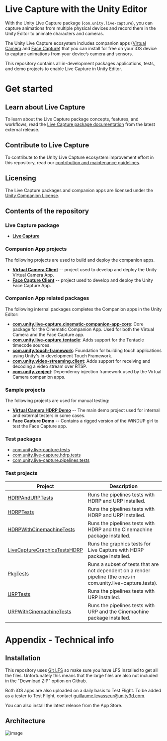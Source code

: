 # Live Capture with the Unity Editor

With the Unity Live Capture package (`com.unity.live-capture`), you can capture animations from multiple physical devices and record them in the Unity Editor to animate characters and cameras.

The Unity Live Capture ecosystem includes companion apps ([Virtual Camera](https://apps.apple.com/us/app/unity-virtual-camera/id1478175507) and [Face Capture](https://apps.apple.com/us/app/unity-face-capture/id1544159771)) that you can install for free on your iOS device to capture animations from your device’s camera and sensors.

This repository contains  all in-development packages applications, tests, and demo projects to enable Live Capture in Unity Editor.

# Get started

## Learn about Live Capture

To learn about the Live Capture package concepts, features, and workflows, read the [Live Capture package documentation](https://docs.unity3d.com/Packages/com.unity.live-capture@4.0/manual/index.html) from the latest external release.

## Contribute to Live Capture

To contribute to the Unity Live Capture ecosystem improvement effort in this repository, read our [contribution and maintenance guidelines](CONTRIBUTING.md).

## Licensing

The Live Capture packages and companion apps are licensed under the [Unity Companion License](http://www.unity3d.com/legal/licenses/Unity_Companion_License).

## Contents of the repository
### Live Capture package
- **[Live Capture](Packages/com.unity.live-capture/README.md)**

### Companion App projects

The following projects are used to build and deploy the companion apps.

- **[Virtual Camera Client](https://apps.apple.com/us/app/unity-virtual-camera/id1478175507)** -- project used to develop and deploy the Unity Virtual Camera App.
- **[Face Capture Client](https://apps.apple.com/app/id1544159771)** -- project used to develop and deploy the Unity Face Capture App.

### Companion App related packages

The following internal packages completes the Companion apps in the Unity Editor:
- **[com.unity.live-capture.cinematic-companion-app-core](InternalPackages/com.unity.live-capture.cinematic-companion-app-core)**: Core package for the Cinematic Companion App. Used for both the Virtual Camera and the Face Capture app.
- **[com.unity.live-capture.tentacle](InternalPackages/com.unity.live-capture.tentacle)**: Adds support for the Tentacle timecode sources.
- **[com.unity.touch-framework](InternalPackages/com.unity.touch-framework)**: Foundation for building touch applications using Unity's in-development Touch Framework.
- **[com.unity.video-streaming.client](InternalPackages/com.unity.video-streaming.client)**: Adds support for receiving and decoding a video stream over RTSP.
- **[com.unity.zenject](InternalPackages/com.unity.zenject)**: Dependency injection framework used by the Virtual Camera companion apps.

### Sample projects
The following projects are used for manual testing:

- **[Virtual Camera HDRP Demo](CompanionApps/VirtualCamera/VirtualCameraDemo/Assets/Readme.asset)** -- The main demo project used for internal and external testers in some cases.
- **Face Capture Demo** -- Contains a rigged version of the WiNDUP girl to test the Face Capture app.

### Test packages

- [com.unity.live-capture.tests](Packages/com.unity.live-capture.tests)
- [com.unity.live-capture.hdrp.tests](Packages/com.unity.live-capture.hdrp.tests)
- [com.unity.live-capture.pipelines.tests](Packages/com.unity.live-capture.pipelines.tests)

### Test projects

| Project                                                                   | Description                                                                                                    |
|---------------------------------------------------------------------------|----------------------------------------------------------------------------------------------------------------|
| [HDRPAndURPTests](TestProjects/HDRPAndURPTests)                           | Runs the pipelines tests with HDRP and URP installed.                                                          |
| [HDRPTests](TestProjects/HDRPTestsLatest)                                 | Runs the pipelines tests with HDRP and URP installed.                                                          |
| [HDRPWithCinemachineTests](TestProjects/HDRPWithCinemachineTests)         | Runs the pipelines tests with HDRP and the Cinemachine package installed.                                      |
| [LiveCaptureGraphicsTestsHDRP](TestProjects/LiveCaptureGraphicsTestsHDRP) | Runs the graphics tests for Live Capture with HDRP package installed.                                          |
| [PkgTests](TestProjects/PkgTests)                                         | Runs a subset of tests that are not dependent on a render pipeline (the ones in com.unity.live-capture.tests). |
| [URPTests](TestProjects/URPTests)                                         | Runs the pipelines tests with URP installed.                                                                   |
| [URPWithCinemachineTests](TestProjects/URPWithCinemachineTests)           | Runs the pipelines tests with URP and the Cinemachine package installed.                                       |


# Appendix - Technical info

## Installation
This repository uses [Git LFS](https://git-lfs.github.com/) so make sure you have LFS installed to get all the files. Unfortunately this means that the large files are also not included in the "Download ZIP" option on Github.

Both iOS apps are also uploaded on a daily basis to Test Flight. To be added as a tester to Test Flight, contact <guillaume.levasseur@unity3d.com>.

You can also install the latest release from the App Store.

## Architecture

![image](https://user-images.githubusercontent.com/6132575/236289177-ff7d87aa-e3e5-4f8e-ab6d-2a7488078319.png)
